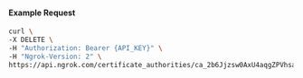 <!-- Code generated for API Clients. DO NOT EDIT. -->

#### Example Request

```bash
curl \
-X DELETE \
-H "Authorization: Bearer {API_KEY}" \
-H "Ngrok-Version: 2" \
https://api.ngrok.com/certificate_authorities/ca_2b6Jjzsw0AxU4aqgZPVhsaOua4E
```
